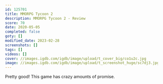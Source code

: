 ```yaml
---
id: 125701
title: MMORPG Tycoon 2
description: MMORPG Tycoon 2 - Review
score: 70
date: 2020-05-05
completed: false
goty: []
modified_date: 2023-02-28
screenshots: []
tags: []
videos: []
cover: //images.igdb.com/igdb/image/upload/t_cover_big/co1u2c.jpg
image: //images.igdb.com/igdb/image/upload/t_screenshot_huge/sc7dj3.jpg
---
```

Pretty good! This game has crazy amounts of promise.
